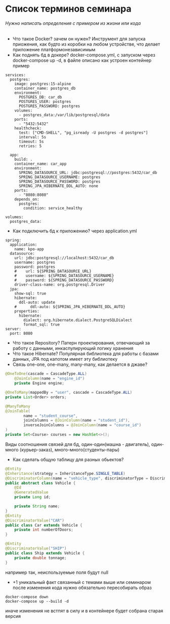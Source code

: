 # Список терминов семинара
###### Нужно написать определения с примером из жизни или кода
- Что такое Docker? зачем он нужен?
Инструмент для запуска приожения, как будто из коробки на любом устройстве, что делает приложение платформонезависимым
- Как поднять бд в докере?
docker-compose.yml, с запуском через docker-compose up -d, в файле описано как устроен контейнер
пример
```shell
services:
  postgres:
    image: postgres:15-alpine
    container_name: postgres_db
    environment:
      POSTGRES_DB: car_db
      POSTGRES_USER: postgres
      POSTGRES_PASSWORD: postgres
    volumes:
      - postgres_data:/var/lib/postgresql/data
    ports:
      - "5432:5432"
    healthcheck:
      test: ["CMD-SHELL", "pg_isready -U postgres -d postgres"]
      interval: 5s
      timeout: 5s
      retries: 5

  app:
    build: .
    container_name: car_app
    environment:
      SPRING_DATASOURCE_URL: jdbc:postgresql://postgres:5432/car_db
      SPRING_DATASOURCE_USERNAME: postgres
      SPRING_DATASOURCE_PASSWORD: postgres
      SPRING_JPA_HIBERNATE_DDL_AUTO: none
    ports:
      - "8080:8080"
    depends_on:
      postgres:
        condition: service_healthy

volumes:
  postgres_data:
```
- Как подключить бд к приложению?
через application.yml
```shell
spring:
  application:
    name: kpo-app
  datasource:
    url: jdbc:postgresql://localhost:5432/car_db
    username: postgres
    password: postgres
    #    url: ${SPRING_DATASOURCE_URL}
    #    username: ${SPRING_DATASOURCE_USERNAME}
    #    password: ${SPRING_DATASOURCE_PASSWORD}
    driver-class-name: org.postgresql.Driver
  jpa:
    show-sql: true
    hibernate:
      ddl-auto: update
    #      ddl-auto: ${SPRING_JPA_HIBERNATE_DDL_AUTO}
    properties:
      hibernate:
        dialect: org.hibernate.dialect.PostgreSQLDialect
        format_sql: true
server:
  port: 8080
```
- Что такое Repository?
Патерн проектирования, отвечающий за работу с данными, инкаспулирующий логику хранения
- Что такое Hibernate?
Популярная библиотека для работы с базами данных, JPA под капотом имеет эту библиотеку
- Связь one-one, one-many, many-many, как делается в джаве?
```java
@OneToOne(cascade = CascadeType.ALL)
    @JoinColumn(name = "engine_id")
    private Engine engine;

@OneToMany(mappedBy = "user", cascade = CascadeType.ALL)
private List<Order> orders;

@ManyToMany
@JoinTable(
        name = "student_course",
        joinColumns = @JoinColumn(name = "student_id"),
        inverseJoinColumns = @JoinColumn(name = "course_id")
)
private Set<Course> courses = new HashSet<>();
```
Виды соотношения связей для бд, один-один(машна - двигатель), один-много (курьер-заказ), много-много(студенты-пары)

- Как сделать общую таблицу для разных обьектов?
```java
@Entity
@Inheritance(strategy = InheritanceType.SINGLE_TABLE)
@DiscriminatorColumn(name = "vehicle_type", discriminatorType = DiscriminatorType.STRING)
public abstract class Vehicle {
    @Id
    @GeneratedValue
    private Long id;

    private String name;
}
@Entity
@DiscriminatorValue("CAR")
public class Car extends Vehicle {
    private int numberOfDoors;
}

@Entity
@DiscriminatorValue("SHIP")
public class Ship extends Vehicle {
    private double tonnage;
}
```
например так, неиспользуемые поля будут null

- +1 уникальный факт связанный с темами выше или семинаром
после изменения кода нужно обязательно пересобирать образ 
```shell
docker-compose down
docker-compose up --build -d
```
иначе изменения не встпят в силу и в контейнере будет собрана старая версия